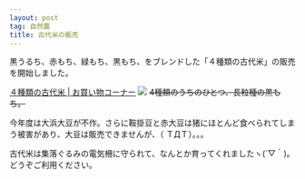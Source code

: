 ```yaml
---
layout: post
tag: 自然農
title: 古代米の販売
---
```

黒うるち、赤もち、緑もち、黒もち、をブレンドした「４種類の古代米」の販売を開始しました。

[４種類の古代米 | お買い物コーナー](http://kobapan.com/hanbai/kodaimai.html)
[![](https://c1.staticflickr.com/5/4525/24756103188_c9477efdf2.jpg)](http://kobapan.com/hanbai/kodaimai.html)
<s>4種類のうちのひとつ、長粒種の黒もち。</s>

今年度は大浜大豆が不作。さらに鞍掛豆と赤大豆は猪にほとんど食べられてしまう被害があり、大豆は販売できませんが、（ ＴДＴ）。。。

古代米は集落ぐるみの電気柵に守られて、なんとか育ってくれましたヽ(´▽｀)。どうぞご利用ください。
